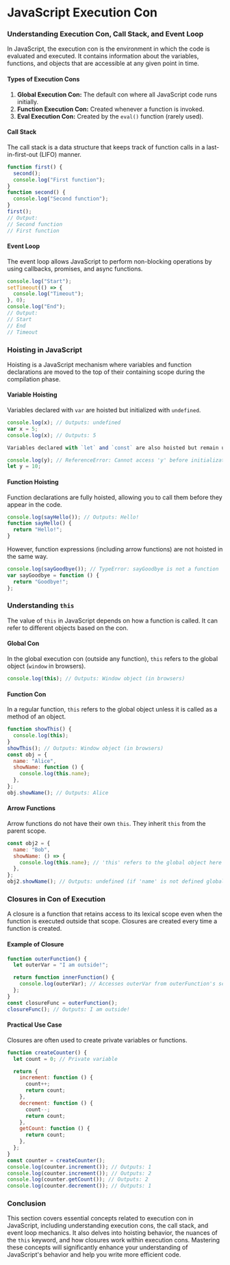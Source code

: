 # JavaScript Execution Con

### Understanding Execution Con, Call Stack, and Event Loop

In JavaScript, the execution con is the environment in which the code is evaluated and executed. It contains information about the variables, functions, and objects that are accessible at any given point in time.

#### Types of Execution Cons

1. **Global Execution Con:** The default con where all JavaScript code runs initially.
2. **Function Execution Con:** Created whenever a function is invoked.
3. **Eval Execution Con:** Created by the `eval()` function (rarely used).

#### Call Stack

The call stack is a data structure that keeps track of function calls in a last-in-first-out (LIFO) manner.

```js
function first() {
  second();
  console.log("First function");
}
function second() {
  console.log("Second function");
}
first();
// Output:
// Second function
// First function
```

#### Event Loop

The event loop allows JavaScript to perform non-blocking operations by using callbacks, promises, and async functions.

```js
console.log("Start");
setTimeout(() => {
  console.log("Timeout");
}, 0);
console.log("End");
// Output:
// Start
// End
// Timeout
```

### Hoisting in JavaScript

Hoisting is a JavaScript mechanism where variables and function declarations are moved to the top of their containing scope during the compilation phase.

#### Variable Hoisting

Variables declared with `var` are hoisted but initialized with `undefined`.

```js
console.log(x); // Outputs: undefined
var x = 5;
console.log(x); // Outputs: 5

Variables declared with `let` and `const` are also hoisted but remain uninitialized until their declaration is encountered.

console.log(y); // ReferenceError: Cannot access 'y' before initialization
let y = 10;
```

#### Function Hoisting

Function declarations are fully hoisted, allowing you to call them before they appear in the code.

```js
console.log(sayHello()); // Outputs: Hello!
function sayHello() {
  return "Hello!";
}
```

However, function expressions (including arrow functions) are not hoisted in the same way.

```js
console.log(sayGoodbye()); // TypeError: sayGoodbye is not a function
var sayGoodbye = function () {
  return "Goodbye!";
};
```

### Understanding `this`

The value of `this` in JavaScript depends on how a function is called. It can refer to different objects based on the con.

#### Global Con

In the global execution con (outside any function), `this` refers to the global object (`window` in browsers).

```js
console.log(this); // Outputs: Window object (in browsers)
```

#### Function Con

In a regular function, `this` refers to the global object unless it is called as a method of an object.

```js
function showThis() {
  console.log(this);
}
showThis(); // Outputs: Window object (in browsers)
const obj = {
  name: "Alice",
  showName: function () {
    console.log(this.name);
  },
};
obj.showName(); // Outputs: Alice
```

#### Arrow Functions

Arrow functions do not have their own `this`. They inherit `this` from the parent scope.

```js
const obj2 = {
  name: "Bob",
  showName: () => {
    console.log(this.name); // 'this' refers to the global object here
  },
};
obj2.showName(); // Outputs: undefined (if 'name' is not defined globally)
```

### Closures in Con of Execution

A closure is a function that retains access to its lexical scope even when the function is executed outside that scope. Closures are created every time a function is created.

#### Example of Closure

```js
function outerFunction() {
  let outerVar = "I am outside!";

  return function innerFunction() {
    console.log(outerVar); // Accesses outerVar from outerFunction's scope
  };
}
const closureFunc = outerFunction();
closureFunc(); // Outputs: I am outside!
```

#### Practical Use Case

Closures are often used to create private variables or functions.

```js
function createCounter() {
  let count = 0; // Private variable

  return {
    increment: function () {
      count++;
      return count;
    },
    decrement: function () {
      count--;
      return count;
    },
    getCount: function () {
      return count;
    },
  };
}
const counter = createCounter();
console.log(counter.increment()); // Outputs: 1
console.log(counter.increment()); // Outputs: 2
console.log(counter.getCount()); // Outputs: 2
console.log(counter.decrement()); // Outputs: 1
```

### Conclusion

This section covers essential concepts related to execution con in JavaScript, including understanding execution cons, the call stack, and event loop mechanics. It also delves into hoisting behavior, the nuances of the `this` keyword, and how closures work within execution cons. Mastering these concepts will significantly enhance your understanding of JavaScript's behavior and help you write more efficient code.
